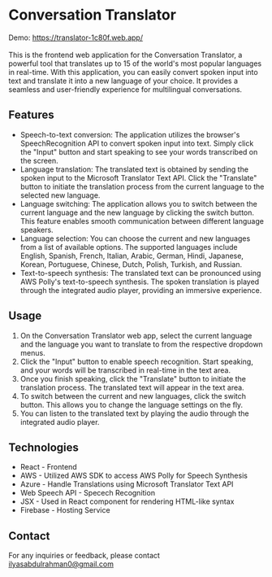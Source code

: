 # Conversation Translator
Demo: https://translator-1c80f.web.app/ <br />
<br />
This is the frontend web application for the Conversation Translator, a powerful tool that translates up to 15 of the world's most popular languages in real-time. With this application, you can easily convert spoken input into text and translate it into a new language of your choice. It provides a seamless and user-friendly experience for multilingual conversations. <br />

## Features
* Speech-to-text conversion: The application utilizes the browser's SpeechRecognition API to convert spoken input into text. Simply click the "Input" button and start speaking to see your words transcribed on the screen.
* Language translation: The translated text is obtained by sending the spoken input to the Microsoft Translator Text API. Click the "Translate" button to initiate the translation process from the current language to the selected new language.
* Language switching: The application allows you to switch between the current language and the new language by clicking the switch button. This feature enables smooth communication between different language speakers.
* Language selection: You can choose the current and new languages from a list of available options. The supported languages include English, Spanish, French, Italian, Arabic, German, Hindi, Japanese, Korean, Portuguese, Chinese, Dutch, Polish, Turkish, and Russian.
* Text-to-speech synthesis: The translated text can be pronounced using AWS Polly's text-to-speech synthesis. The spoken translation is played through the integrated audio player, providing an immersive experience.

## Usage
1. On the Conversation Translator web app, select the current language and the language you want to translate to from the respective dropdown menus. <br />
2. Click the "Input" button to enable speech recognition. Start speaking, and your words will be transcribed in real-time in the text area. <br >
3. Once you finish speaking, click the "Translate" button to initiate the translation process. The translated text will appear in the text area. <br />
4. To switch between the current and new languages, click the switch button. This allows you to change the language settings on the fly. <br />
5. You can listen to the translated text by playing the audio through the integrated audio player.

## Technologies
* React - Frontend
* AWS - Utilized AWS SDK to access AWS Polly for Speech Synthesis
* Azure - Handle Translations using Microsoft Translator Text API
* Web Speech API - Specech Recognition
* JSX - Used in React component for rendering HTML-like syntax
* Firebase - Hosting Service

## Contact
For any inquiries or feedback, please contact ilyasabdulrahman0@gmail.com

